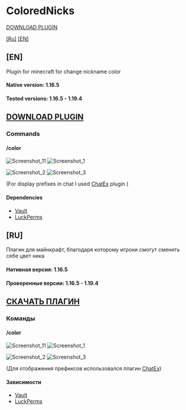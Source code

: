 # ColoredNicks

[DOWNLOAD PLUGIN](#)

[[Ru]](https://github.com/Windows-up/ColoredNicksPlugin#ru)
[[EN]](https://github.com/Windows-up/ColoredNicksPlugin#en)

## [EN]
Plugin for minecraft for change nickname color

#### Native version: 1.16.5
#### Tested versions: 1.16.5 - 1.19.4

## [DOWNLOAD PLUGIN](https://github.com/Windows-up/ColoredNicksPlugin/releases/tag/1.0)

### Commands
#### /color
![Screenshot_11](https://github.com/Windows-up/ColoredNicksPlugin/assets/61980858/53d9b294-af18-474b-8600-3bf844ff53bb)
![Screenshot_1](https://github.com/Windows-up/ColoredNicksPlugin/assets/61980858/18a2006d-56eb-49ec-9efa-844b5ad1fec4)

![Screenshot_2](https://github.com/Windows-up/ColoredNicksPlugin/assets/61980858/3e291ed0-1e1b-42eb-80b5-875e8db1af1b)
![Screenshot_3](https://github.com/Windows-up/ColoredNicksPlugin/assets/61980858/9060035e-a631-4b8c-bce2-7316463ae41d)

(For display prefixes in chat I used [ChatEx](https://spigotmc.org/resources/chatex-continued.71041/) plugin ) 

#### Dependencies
* [Vault](https://https://www.spigotmc.org/resources/vault.34315/)
* [LuckPerms](https://luckperms.net/download)


## [RU]
Плагин для майнкрафт, благодаря которому игроки смогут сменить себе цвет ника

#### Нативная версия: 1.16.5
#### Проверенные версии: 1.16.5 - 1.19.4

## [СКАЧАТЬ ПЛАГИН](https://github.com/Windows-up/ColoredNicksPlugin/releases/tag/1.0)

### Команды
#### /color
![Screenshot_11](https://github.com/Windows-up/ColoredNicksPlugin/assets/61980858/53d9b294-af18-474b-8600-3bf844ff53bb)
![Screenshot_1](https://github.com/Windows-up/ColoredNicksPlugin/assets/61980858/18a2006d-56eb-49ec-9efa-844b5ad1fec4)

![Screenshot_2](https://github.com/Windows-up/ColoredNicksPlugin/assets/61980858/3e291ed0-1e1b-42eb-80b5-875e8db1af1b)
![Screenshot_3](https://github.com/Windows-up/ColoredNicksPlugin/assets/61980858/9060035e-a631-4b8c-bce2-7316463ae41d)

(Для отображения префиксов использовался плагин [ChatEx](https://spigotmc.org/resources/chatex-continued.71041/))

#### Зависимости
* [Vault](https://https://www.spigotmc.org/resources/vault.34315/)
* [LuckPerms](https://luckperms.net/download)

